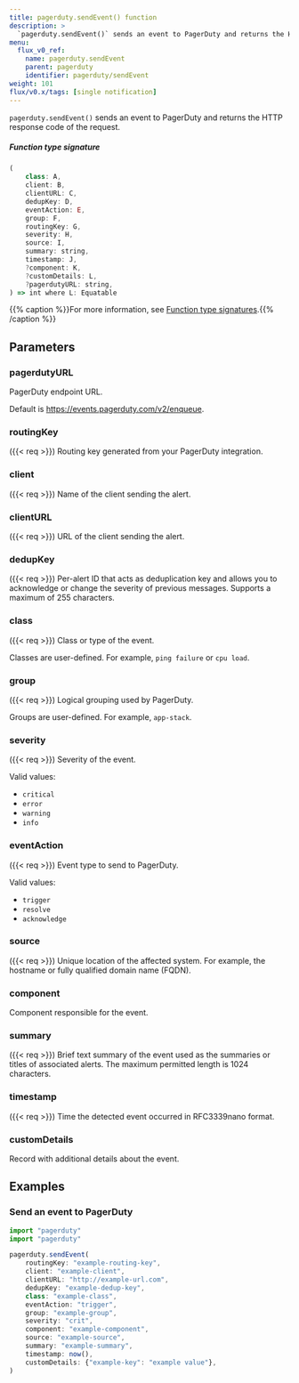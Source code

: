 ```yaml
---
title: pagerduty.sendEvent() function
description: >
  `pagerduty.sendEvent()` sends an event to PagerDuty and returns the HTTP response code of the request.
menu:
  flux_v0_ref:
    name: pagerduty.sendEvent
    parent: pagerduty
    identifier: pagerduty/sendEvent
weight: 101
flux/v0.x/tags: [single notification]
---
```


<!------------------------------------------------------------------------------

IMPORTANT: This page was generated from comments in the Flux source code. Any
edits made directly to this page will be overwritten the next time the
documentation is generated. 

To make updates to this documentation, update the function comments above the
function definition in the Flux source code:

https://github.com/influxdata/flux/blob/master/stdlib/pagerduty/pagerduty.flux#L248-L279

Contributing to Flux: https://github.com/influxdata/flux#contributing
Fluxdoc syntax: https://github.com/influxdata/flux/blob/master/docs/fluxdoc.md

------------------------------------------------------------------------------->

`pagerduty.sendEvent()` sends an event to PagerDuty and returns the HTTP response code of the request.



##### Function type signature

```js
(
    class: A,
    client: B,
    clientURL: C,
    dedupKey: D,
    eventAction: E,
    group: F,
    routingKey: G,
    severity: H,
    source: I,
    summary: string,
    timestamp: J,
    ?component: K,
    ?customDetails: L,
    ?pagerdutyURL: string,
) => int where L: Equatable
```

{{% caption %}}For more information, see [Function type signatures](/flux/v0/function-type-signatures/).{{% /caption %}}

## Parameters

### pagerdutyURL

PagerDuty endpoint URL.

Default is https://events.pagerduty.com/v2/enqueue.

### routingKey
({{< req >}})
Routing key generated from your PagerDuty integration.



### client
({{< req >}})
Name of the client sending the alert.



### clientURL
({{< req >}})
URL of the client sending the alert.



### dedupKey
({{< req >}})
Per-alert ID that acts as deduplication key and allows you to
acknowledge or change the severity of previous messages.
Supports a maximum of 255 characters.



### class
({{< req >}})
Class or type of the event.

Classes are user-defined.
For example, `ping failure` or `cpu load`.

### group
({{< req >}})
Logical grouping used by PagerDuty.

Groups are user-defined.
For example, `app-stack`.

### severity
({{< req >}})
Severity of the event.

Valid values:
- `critical`
- `error`
- `warning`
- `info`

### eventAction
({{< req >}})
Event type to send to PagerDuty.

Valid values:
- `trigger`
- `resolve`
- `acknowledge`

### source
({{< req >}})
Unique location of the affected system.
For example, the hostname or fully qualified domain name (FQDN).



### component

Component responsible for the event.



### summary
({{< req >}})
Brief text summary of the event used as the summaries or titles of associated alerts.
The maximum permitted length is 1024 characters.



### timestamp
({{< req >}})
Time the detected event occurred in RFC3339nano format.



### customDetails

Record with additional details about the event.




## Examples

### Send an event to PagerDuty

```js
import "pagerduty"
import "pagerduty"

pagerduty.sendEvent(
    routingKey: "example-routing-key",
    client: "example-client",
    clientURL: "http://example-url.com",
    dedupKey: "example-dedup-key",
    class: "example-class",
    eventAction: "trigger",
    group: "example-group",
    severity: "crit",
    component: "example-component",
    source: "example-source",
    summary: "example-summary",
    timestamp: now(),
    customDetails: {"example-key": "example value"},
)

```

